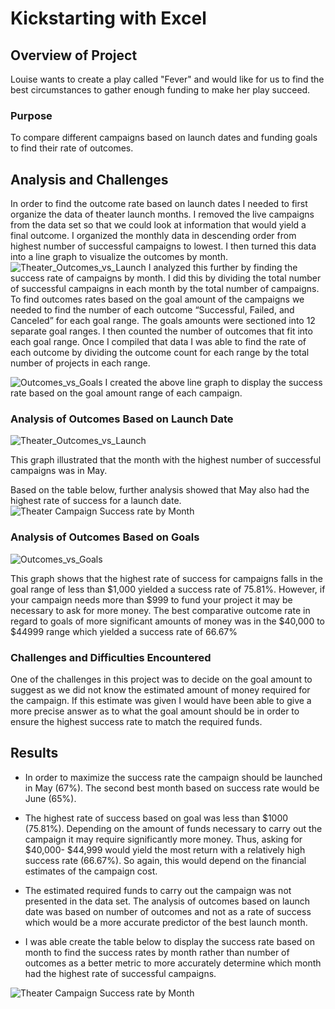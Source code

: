# Kickstarting with Excel

## Overview of Project
Louise wants to create a play called "Fever" and would like for us to find the best circumstances to gather enough funding to make her play succeed.

### Purpose
To compare different campaigns based on launch dates and funding goals to find their rate of outcomes.

## Analysis and Challenges
In order to find the outcome rate based on launch dates I needed to first organize the data of theater launch months. I removed the live campaigns from the data set so that we could look at information that would yield a final outcome. I organized the monthly data in descending order from highest number of successful campaigns to lowest. I then turned this data into a line graph to visualize the outcomes by month. 
![Theater_Outcomes_vs_Launch](https://user-images.githubusercontent.com/82718969/122762032-84b4c700-d262-11eb-9499-7e5c336a9792.png)
I analyzed this further by finding the success rate of campaigns by month.  I did this by dividing the total number of successful campaigns in each month by the total number of campaigns. 
To find outcomes rates based on the goal amount of the campaigns we needed to find the number of each outcome “Successful, Failed, and Canceled” for each goal range. The goals amounts were sectioned into 12 separate goal ranges. I then counted the number of outcomes that fit into each goal range. Once I compiled that data I was able to find the rate of each outcome by dividing the outcome count for each range by the total number of projects in each range. 

![Outcomes_vs_Goals](https://user-images.githubusercontent.com/82718969/122762441-ee34d580-d262-11eb-989e-606aced72cfb.png) 
I created the above line graph to display the success rate based on the goal amount range of each campaign.
### Analysis of Outcomes Based on Launch Date
![Theater_Outcomes_vs_Launch](https://user-images.githubusercontent.com/82718969/122762032-84b4c700-d262-11eb-9499-7e5c336a9792.png)

This graph illustrated that the month with the highest number of successful campaigns was in May.

Based on the table below, further analysis showed that May also had the highest rate of success for a launch date.
![Theater Campaign Success rate by Month](https://user-images.githubusercontent.com/82718969/122762586-17556600-d263-11eb-9a71-554176a51521.png)

### Analysis of Outcomes Based on Goals
![Outcomes_vs_Goals](https://user-images.githubusercontent.com/82718969/122762699-3522cb00-d263-11eb-9fae-c4362f61f94a.png)

This graph shows that the highest rate of success for campaigns falls in the goal range of less than $1,000 yielded a success rate of 75.81%. 
However, if your campaign needs more than $999 to fund your project it may be necessary to ask for more money. The best comparative outcome rate in regard to goals of more significant amounts of money was in the $40,000 to $44999 range which yielded a success rate of 66.67%
### Challenges and Difficulties Encountered
One of the challenges in this project was to decide on the goal amount to suggest as we did not know the estimated amount of money required for the campaign. If this estimate was given I would have been able to give a more precise answer as to what the goal amount should be in order to ensure the highest success rate to match the required funds.

## Results

- In order to maximize the success rate the campaign should be launched in May (67%). The second best month based on success rate would be June (65%).

- The highest rate of success based on goal was less than $1000 (75.81%). Depending on the amount of funds necessary to carry out the campaign it may require significantly more money. Thus, asking for $40,000- $44,999 would yield the most return with a relatively high success rate (66.67%). So again, this would depend on the financial estimates of the campaign cost.

- The estimated required funds to carry out the campaign was not presented in the data set. 
The analysis of outcomes based on launch date was based on number of outcomes and not as a rate of success which would be a more accurate predictor of the best launch month.

- I was able create the table below to display the success rate based on month to find the success rates by month rather than number of outcomes as a better metric to more accurately determine which month had the highest rate of successful campaigns.


![Theater Campaign Success rate by Month](https://user-images.githubusercontent.com/82718969/122762216-b3cb3880-d262-11eb-8f70-b8fa3141bf33.png)
